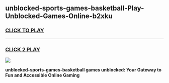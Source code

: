 
## unblocked-sports-games-basketball-Play-Unblocked-Games-Online-b2xku
<h3>
<a href="https://premium76.site?title=unblocked-sports-games-basketball&ref=25A">CLICK TO PLAY</a></h3>
<hr>

<h3>
<a href="https://premium76.site?title=unblocked-sports-games-basketball&ref=25A">CLICK 2 PLAY</a>
  
</h3>

<a href="https://premium76.site?title=unblocked-sports-games-basketball&ref=25A"><img src="https://clearcache.store/games.png"></a>


**unblocked-sports-games-basketball games unblocked: Your Gateway to Fun and Accessible Online Gaming**
